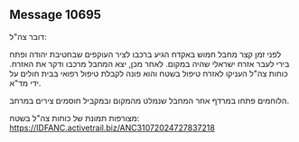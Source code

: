## Message 10695

דובר צה"ל:

לפני זמן קצר מחבל חמוש באקדח הגיע ברכבו לציר העוקפים שבחטיבת יהודה ופתח בירי לעבר אזרח ישראלי שהיה במקום. לאחר מכן, יצא המחבל מרכבו ודקר את האזרח.
כוחות צה"ל העניקו לאזרח טיפול בשטח והוא פונה לקבלת טיפול רפואי בבית חולים על ידי מד"א.
 
הלוחמים פתחו במרדף אחר המחבל שנמלט מהמקום ובמקביל חוסמים צירים במרחב.

מצורפות תמונת של כוחות צה"ל בשטח: https://IDFANC.activetrail.biz/ANC31072024727837218

